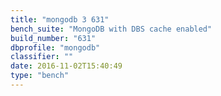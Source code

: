 ```yaml
---
title: "mongodb 3 631"
bench_suite: "MongoDB with DBS cache enabled"
build_number: "631"
dbprofile: "mongodb"
classifier: ""
date: 2016-11-02T15:40:49
type: "bench"
---
```

